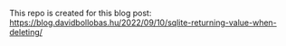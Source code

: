 This repo is created for this blog post: https://blog.davidbollobas.hu/2022/09/10/sqlite-returning-value-when-deleting/
